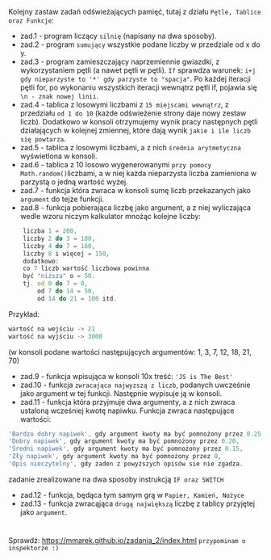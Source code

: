 Kolejny zastaw zadań odświeżających pamięć, tutaj z działu `Pętle, Tablice oraz Funkcje`:

- zad.1 - program liczący `silnię` (napisany na dwa sposoby).
- zad.2 - program `sumujący` wszystkie podane liczby w przedziale od x do y.
- zad.3 - program zamieszczający naprzemiennie gwiazdki, z wykorzystaniem pętli (a nawet pętli w pętli). `If` sprawdza 
warunek: `i+j gdy nieparzyste to '*' gdy parzyste to "spacja"`. Po każdej iteracji pętli for, po wykonaniu wszystkich 
iteracji wewnątrz pętli if, pojawia się `\n - znak nowej linii`.
- zad.4 - tablica z losowymi liczbami z `15 miejscami wewnątrz`, z przedziału `od 1 do 10` (każde odświeżenie strony 
daje nowy zestaw liczb). Dodatkowo w konsoli otrzymujemy wynik pracy następnych pętli działających w kolejnej zmiennej, 
które dają wynik `jakie i ile liczb się powtarza`.
- zad.5 - tablica z losowymi liczbami, a z nich `średnia arytmetyczna` wyświetlona w konsoli.
- zad.6 - tablica z 10 losowo wygenerowanymi `przy pomocy Math.random()`liczbami, a w niej każda nieparzysta liczba 
zamieniona w parzystą o jedną wartość wyżej.
- zad.7 - funkcja która zwraca w konsoli sumę liczb przekazanych jako `argument` do tejże funkcji.
- zad.8 - funkcja pobierająca liczbę jako argument, a z niej wyliczająca wedle wzoru niczym kalkulator mnożąc kolejne liczby: 
```JavaScript 
    liczba 1 = 200,
    liczby 2 do 3 = 180,
    liczby 4 do 7 = 160,
    liczby 8 i więcej = 150,
    dodatkowo:
    co 7 liczb wartość liczbowa powinna 
    być "niższa" o = 50.
    tj. od 0 do 7 = 0,
        od 7 do 14 = 50,
        od 14 do 21 = 100 itd.
```
Przykład:
```JavaScript
wartość na wejściu -> 21
wartość na wyjściu -> 3000
```
(w konsoli podane wartości następujących argumentów: 1, 3, 7, 12, 18, 21, 70)

- zad.9 - funkcja wpisująca w konsoli 10x treść: `'JS is The Best'`
- zad.10 - funkcja `zwracająca najwyzszą z liczb`, podanych uwcześnie jako argument w tej funkcji. 
Następnie wypisuje ją w konsoli.
- zad.11 - funkcja która przyjmuje dwa argumenty, a z nich zwraca ustaloną wcześniej kwotę napiwku. 
Funkcja zwraca następujące wartości:
```JavaScript
'Bardzo dobry napiwek', gdy argument kwoty ma być pomnożony przez 0.25,
'Dobry napiwek', gdy argument kwoty ma być pomnożony przez 0.20,
'Średni napiwek', gdy argument kwoty ma być pomnożony przez 0.15,
'Zły napiwek', gdy argument kwoty ma być pomnożony przez 0,
'Opis nieczytelny', gdy żaden z powyższych opisów sie nie zgadza.
```
zadanie zrealizowane na dwa sposoby instrukcją `IF oraz SWITCH`
- zad.12 - funkcja, będąca tym samym grą w `Papier, Kamień, Nożyce`
- zad.13 - funkcja zwracąjąca `drugą największą` liczbę z tablicy przyjętej jako `argument`.
#
Sprawdź:
https://mmarek.github.io/zadania_2/index.html
`przypominam o inspektorze :)`